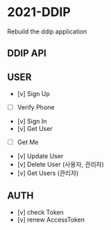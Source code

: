 # 2021-DDIP
Rebuild the ddip application


## DDIP API

USER
--------

- [v] Sign Up
- [ ] Verify Phone
- [v] Sign In
- [v] Get User
- [ ] Get Me
- [v] Update User
- [v] Delete User (사용자, 관리자)
- [v] Get Users (관리자)

AUTH
--------
- [v] check Token
- [v] renew AccessToken

